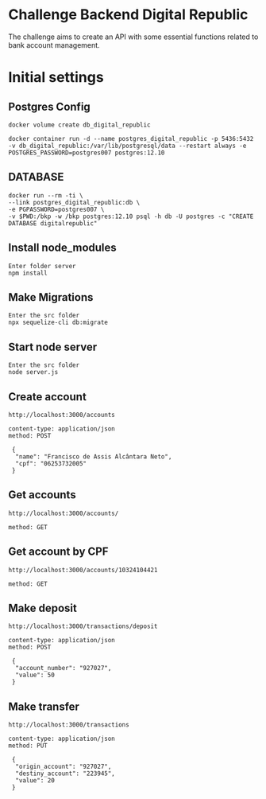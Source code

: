 # Challenge Backend Digital Republic

The challenge aims to create an API with some essential functions related to bank account management.


# Initial settings

## Postgres Config

```
docker volume create db_digital_republic

docker container run -d --name postgres_digital_republic -p 5436:5432 -v db_digital_republic:/var/lib/postgresql/data --restart always -e POSTGRES_PASSWORD=postgres007 postgres:12.10
```

## DATABASE

```
docker run --rm -ti \
--link postgres_digital_republic:db \
-e PGPASSWORD=postgres007 \
-v $PWD:/bkp -w /bkp postgres:12.10 psql -h db -U postgres -c "CREATE DATABASE digitalrepublic"
```

## Install node_modules

```
Enter folder server
npm install
```

## Make Migrations

```
Enter the src folder
npx sequelize-cli db:migrate 
```

## Start node server

```
Enter the src folder
node server.js
```

## Create account
```
http://localhost:3000/accounts

content-type: application/json
method: POST

 {
  "name": "Francisco de Assis Alcântara Neto",
  "cpf": "06253732005"
 }
```

## Get accounts
```
http://localhost:3000/accounts/

method: GET
```

## Get account by CPF
```
http://localhost:3000/accounts/10324104421

method: GET
```

## Make deposit
```
http://localhost:3000/transactions/deposit

content-type: application/json
method: POST

 {
  "account_number": "927027",
  "value": 50
 }
```

## Make transfer
```
http://localhost:3000/transactions

content-type: application/json
method: PUT

 {
  "origin_account": "927027",
  "destiny_account": "223945",
  "value": 20
 }
```